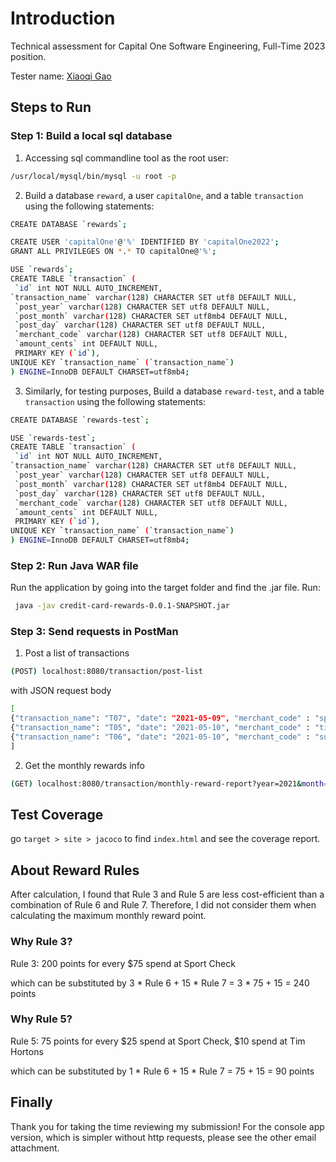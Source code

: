 # Introduction

Technical assessment for Capital One Software Engineering, Full-Time 2023 position.

Tester name: [Xiaoqi Gao](https://drive.google.com/file/d/12F37lIn_6t7Qv3dn-f5hZFQw8FCC6Pyf/view?usp=sharing)

## Steps to Run
### Step 1: Build a local sql database
1. Accessing sql commandline tool as the root user:
```bash
/usr/local/mysql/bin/mysql -u root -p
```

2. Build a database `reward`, a user `capitalOne`, and a table `transaction` using the following statements:

```bash
CREATE DATABASE `rewards`;

CREATE USER 'capitalOne'@'%' IDENTIFIED BY 'capitalOne2022';
GRANT ALL PRIVILEGES ON *.* TO capitalOne@'%';

USE `rewards`;
CREATE TABLE `transaction` (
 `id` int NOT NULL AUTO_INCREMENT,
`transaction_name` varchar(128) CHARACTER SET utf8 DEFAULT NULL,
 `post_year` varchar(128) CHARACTER SET utf8 DEFAULT NULL,
 `post_month` varchar(128) CHARACTER SET utf8mb4 DEFAULT NULL,
 `post_day` varchar(128) CHARACTER SET utf8 DEFAULT NULL,
 `merchant_code` varchar(128) CHARACTER SET utf8 DEFAULT NULL,
 `amount_cents` int DEFAULT NULL,
 PRIMARY KEY (`id`),
UNIQUE KEY `transaction_name` (`transaction_name`)
) ENGINE=InnoDB DEFAULT CHARSET=utf8mb4;
```
3. Similarly, for testing purposes, Build a database `reward-test`, and a table `transaction` using the following statements:

```bash
CREATE DATABASE `rewards-test`;

USE `rewards-test`;
CREATE TABLE `transaction` (
 `id` int NOT NULL AUTO_INCREMENT,
`transaction_name` varchar(128) CHARACTER SET utf8 DEFAULT NULL,
 `post_year` varchar(128) CHARACTER SET utf8 DEFAULT NULL,
 `post_month` varchar(128) CHARACTER SET utf8mb4 DEFAULT NULL,
 `post_day` varchar(128) CHARACTER SET utf8 DEFAULT NULL,
 `merchant_code` varchar(128) CHARACTER SET utf8 DEFAULT NULL,
 `amount_cents` int DEFAULT NULL,
 PRIMARY KEY (`id`),
UNIQUE KEY `transaction_name` (`transaction_name`)
) ENGINE=InnoDB DEFAULT CHARSET=utf8mb4;
```

### Step 2: Run Java WAR file
Run the application by going into the target folder and find the .jar file. Run:
```bash
 java -jav credit-card-rewards-0.0.1-SNAPSHOT.jar
```
### Step 3: Send requests in PostMan
1. Post a list of transactions

```bash
(POST) localhost:8080/transaction/post-list
```
with JSON request body

```bash
[
{"transaction_name": "T07", "date": "2021-05-09", "merchant_code" : "sportcheck", "amount_cents": 2550},
{"transaction_name": "T05", "date": "2021-05-10", "merchant_code" : "tim_hortons", "amount_cents": 1050},
{"transaction_name": "T06", "date": "2021-05-10", "merchant_code" : "subway", "amount_cents": 1100}
]
```

2. Get the monthly rewards info

```bash
(GET) localhost:8080/transaction/monthly-reward-report?year=2021&month=05
```
## Test Coverage
go `target > site > jacoco` to find `index.html` and see the coverage report.

## About Reward Rules

After calculation, I found that Rule 3 and Rule 5 are less cost-efficient than a combination of Rule 6 and Rule 7.
Therefore, I did not consider them when calculating the maximum monthly reward point.

### Why Rule 3?
Rule 3: 200 points for every $75 spend at Sport Check

which can be substituted by 3 * Rule 6 + 15 * Rule 7 = 3 * 75 + 15 = 240 points

### Why Rule 5?
Rule 5: 75 points for every $25 spend at Sport Check, $10 spend at Tim Hortons

which can be substituted by 1 * Rule 6 + 15 * Rule 7 = 75 + 15 = 90 points

## Finally
Thank you for taking the time reviewing my submission!
For the console app version, which is simpler without http requests, please see the other email attachment.

